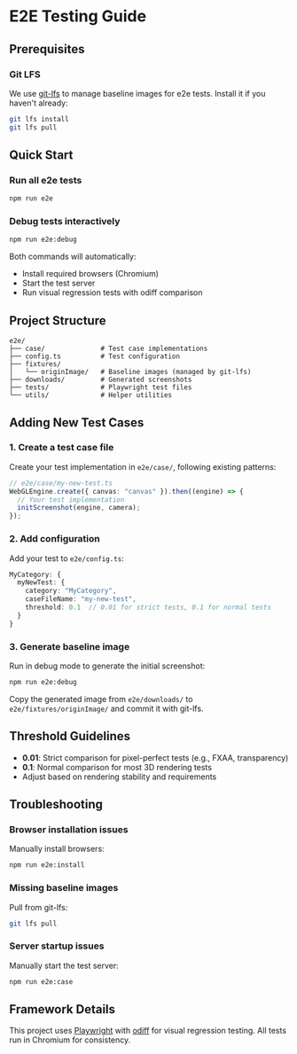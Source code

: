 # E2E Testing Guide

## Prerequisites

### Git LFS
We use [git-lfs](https://git-lfs.com/) to manage baseline images for e2e tests. Install it if you haven't already:
```bash
git lfs install
git lfs pull
```

## Quick Start

### Run all e2e tests
```bash
npm run e2e
```

### Debug tests interactively
```bash
npm run e2e:debug
```

Both commands will automatically:
- Install required browsers (Chromium)
- Start the test server
- Run visual regression tests with odiff comparison

## Project Structure

```
e2e/
├── case/              # Test case implementations
├── config.ts          # Test configuration
├── fixtures/
│   └── originImage/   # Baseline images (managed by git-lfs)
├── downloads/         # Generated screenshots
├── tests/             # Playwright test files
└── utils/             # Helper utilities
```

## Adding New Test Cases

### 1. Create a test case file
Create your test implementation in `e2e/case/`, following existing patterns:
```typescript
// e2e/case/my-new-test.ts
WebGLEngine.create({ canvas: "canvas" }).then((engine) => {
  // Your test implementation
  initScreenshot(engine, camera);
});
```

### 2. Add configuration
Add your test to `e2e/config.ts`:
```typescript
MyCategory: {
  myNewTest: {
    category: "MyCategory",
    caseFileName: "my-new-test",
    threshold: 0.1  // 0.01 for strict tests, 0.1 for normal tests
  }
}
```

### 3. Generate baseline image
Run in debug mode to generate the initial screenshot:
```bash
npm run e2e:debug
```

Copy the generated image from `e2e/downloads/` to `e2e/fixtures/originImage/` and commit it with git-lfs.

## Threshold Guidelines

- **0.01**: Strict comparison for pixel-perfect tests (e.g., FXAA, transparency)
- **0.1**: Normal comparison for most 3D rendering tests
- Adjust based on rendering stability and requirements

## Troubleshooting

### Browser installation issues
Manually install browsers:
```bash
npm run e2e:install
```

### Missing baseline images
Pull from git-lfs:
```bash
git lfs pull
```

### Server startup issues
Manually start the test server:
```bash
npm run e2e:case
```

## Framework Details

This project uses [Playwright](https://playwright.dev/) with [odiff](https://github.com/dmtrKovalenko/odiff) for visual regression testing. All tests run in Chromium for consistency.


